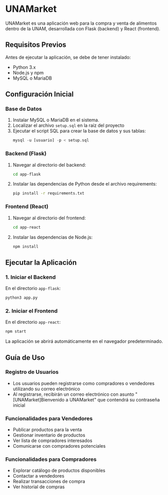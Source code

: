 # UNAMarket

UNAMarket es una aplicación web para la compra y venta de alimentos dentro de la UNAM, desarrollada con Flask (backend) y React (frontend).

## Requisitos Previos

Antes de ejecutar la aplicación, se debe de tener instalado:

- Python 3.x
- Node.js y npm
- MySQL o MariaDB

## Configuración Inicial

### Base de Datos
1. Instalar MySQL o MariaDB en el sistema.
2. Localizar el archivo `setup.sql` en la raíz del proyecto
3. Ejecutar el script SQL para crear la base de datos y sus tablas:
   ```sql
   mysql -u [usuario] -p < setup.sql
   ```

### Backend (Flask)
1. Navegar al directorio del backend:
   ```bash
   cd app-flask
   ```
2. Instalar las dependencias de Python desde el archivo requirements:
   ```bash
   pip install -r requirements.txt
   ```

### Frontend (React)
1. Navegar al directorio del frontend:
   ```bash
   cd app-react
   ```
2. Instalar las dependencias de Node.js:
   ```bash
   npm install
   ```

## Ejecutar la Aplicación

### 1. Iniciar el Backend
En el directorio `app-flask`:
```bash
python3 app.py
```

### 2. Iniciar el Frontend
En el directorio `app-react`:
```bash
npm start
```
La aplicación se abrirá automáticamente en el navegador predeterminado.

## Guía de Uso

### Registro de Usuarios
- Los usuarios pueden registrarse como compradores o vendedores utilizando su correo electrónico
- Al registrarse, recibirán un correo electrónico con asunto "[UNAMarket]Bienvenido a UNAMarket" que contendrá su contraseña inicial

### Funcionalidades para Vendedores
- Publicar productos para la venta
- Gestionar inventario de productos
- Ver lista de compradores interesados
- Comunicarse con compradores potenciales

### Funcionalidades para Compradores
- Explorar catálogo de productos disponibles
- Contactar a vendedores
- Realizar transacciones de compra
- Ver historial de compras